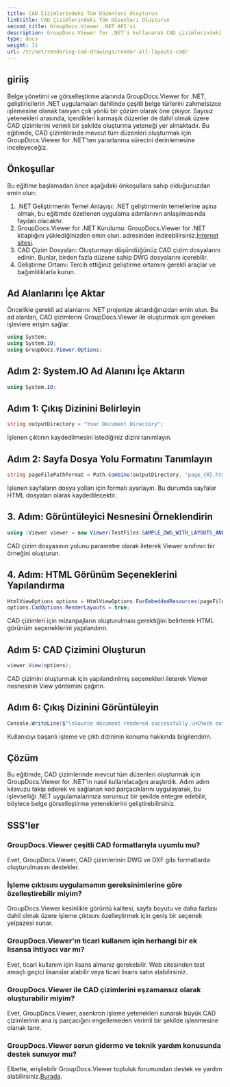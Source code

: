 ```yaml
---
title: CAD Çizimlerindeki Tüm Düzenleri Oluşturun
linktitle: CAD Çizimlerindeki Tüm Düzenleri Oluşturun
second_title: GroupDocs.Viewer .NET API'si
description: GroupDocs.Viewer for .NET'i kullanarak CAD çizimlerindeki tüm düzenleri nasıl oluşturacağınızı öğrenin. Sorunsuz entegrasyon için kapsamlı eğitimimizi takip edin.
type: docs
weight: 11
url: /tr/net/rendering-cad-drawings/render-all-layouts-cad/
---
```

## giriiş
Belge yönetimi ve görselleştirme alanında GroupDocs.Viewer for .NET, geliştiricilerin .NET uygulamaları dahilinde çeşitli belge türlerini zahmetsizce işlemesine olanak tanıyan çok yönlü bir çözüm olarak öne çıkıyor. Sayısız yetenekleri arasında, içerdikleri karmaşık düzenler de dahil olmak üzere CAD çizimlerini verimli bir şekilde oluşturma yeteneği yer almaktadır. Bu eğitimde, CAD çizimlerinde mevcut tüm düzenleri oluşturmak için GroupDocs.Viewer for .NET'ten yararlanma sürecini derinlemesine inceleyeceğiz. 
## Önkoşullar
Bu eğitime başlamadan önce aşağıdaki önkoşullara sahip olduğunuzdan emin olun:
1. .NET Geliştirmenin Temel Anlayışı: .NET geliştirmenin temellerine aşina olmak, bu eğitimde özetlenen uygulama adımlarının anlaşılmasında faydalı olacaktır.
2.  GroupDocs.Viewer for .NET Kurulumu: GroupDocs.Viewer for .NET kitaplığını yüklediğinizden emin olun. adresinden indirebilirsiniz.[İnternet sitesi](https://releases.groupdocs.com/viewer/net/).
3. CAD Çizim Dosyaları: Oluşturmayı düşündüğünüz CAD çizim dosyalarını edinin. Bunlar, birden fazla düzene sahip DWG dosyalarını içerebilir.
4. Geliştirme Ortamı: Tercih ettiğiniz geliştirme ortamını gerekli araçlar ve bağımlılıklarla kurun.

## Ad Alanlarını İçe Aktar
Öncelikle gerekli ad alanlarını .NET projenize aktardığınızdan emin olun. Bu ad alanları, CAD çizimlerini GroupDocs.Viewer ile oluşturmak için gereken işlevlere erişim sağlar.

```csharp
using System;
using System.IO;
using GroupDocs.Viewer.Options;
```
## Adım 2: System.IO Ad Alanını İçe Aktarın
```csharp
using System.IO;
```
## Adım 1: Çıkış Dizinini Belirleyin
```csharp
string outputDirectory = "Your Document Directory";
```
İşlenen çıktının kaydedilmesini istediğiniz dizini tanımlayın.
## Adım 2: Sayfa Dosya Yolu Formatını Tanımlayın
```csharp
string pageFilePathFormat = Path.Combine(outputDirectory, "page_{0}.html");
```
İşlenen sayfaların dosya yolları için formatı ayarlayın. Bu durumda sayfalar HTML dosyaları olarak kaydedilecektir.
## 3. Adım: Görüntüleyici Nesnesini Örneklendirin
```csharp
using (Viewer viewer = new Viewer(TestFiles.SAMPLE_DWG_WITH_LAYOUTS_AND_LAYERS))
```
CAD çizim dosyasının yolunu parametre olarak ileterek Viewer sınıfının bir örneğini oluşturun.
## 4. Adım: HTML Görünüm Seçeneklerini Yapılandırma
```csharp
HtmlViewOptions options = HtmlViewOptions.ForEmbeddedResources(pageFilePathFormat);
options.CadOptions.RenderLayouts = true;
```
CAD çizimleri için mizanpajların oluşturulması gerektiğini belirterek HTML görünüm seçeneklerini yapılandırın.
## Adım 5: CAD Çizimini Oluşturun
```csharp
viewer.View(options);
```
CAD çizimini oluşturmak için yapılandırılmış seçenekleri ileterek Viewer nesnesinin View yöntemini çağırın.
## Adım 6: Çıkış Dizinini Görüntüleyin
```csharp
Console.WriteLine($"\nSource document rendered successfully.\nCheck output in {outputDirectory}.");
```
Kullanıcıyı başarılı işleme ve çıktı dizininin konumu hakkında bilgilendirin.

## Çözüm
Bu eğitimde, CAD çizimlerinde mevcut tüm düzenleri oluşturmak için GroupDocs.Viewer for .NET'in nasıl kullanılacağını araştırdık. Adım adım kılavuzu takip ederek ve sağlanan kod parçacıklarını uygulayarak, bu işlevselliği .NET uygulamalarınıza sorunsuz bir şekilde entegre edebilir, böylece belge görselleştirme yeteneklerini geliştirebilirsiniz.
## SSS'ler
### GroupDocs.Viewer çeşitli CAD formatlarıyla uyumlu mu?
Evet, GroupDocs.Viewer, CAD çizimlerinin DWG ve DXF gibi formatlarda oluşturulmasını destekler.
### İşleme çıktısını uygulamamın gereksinimlerine göre özelleştirebilir miyim?
GroupDocs.Viewer kesinlikle görüntü kalitesi, sayfa boyutu ve daha fazlası dahil olmak üzere işleme çıktısını özelleştirmek için geniş bir seçenek yelpazesi sunar.
### GroupDocs.Viewer'ın ticari kullanım için herhangi bir ek lisansa ihtiyacı var mı?
Evet, ticari kullanım için lisans almanız gerekebilir. Web sitesinden test amaçlı geçici lisanslar alabilir veya ticari lisans satın alabilirsiniz.
### GroupDocs.Viewer ile CAD çizimlerini eşzamansız olarak oluşturabilir miyim?
Evet, GroupDocs.Viewer, asenkron işleme yetenekleri sunarak büyük CAD çizimlerinin ana iş parçacığını engellemeden verimli bir şekilde işlenmesine olanak tanır.
### GroupDocs.Viewer sorun giderme ve teknik yardım konusunda destek sunuyor mu?
 Elbette, erişilebilir GroupDocs.Viewer topluluk forumundan destek ve yardım alabilirsiniz.[Burada](https://forum.groupdocs.com/c/viewer/9).